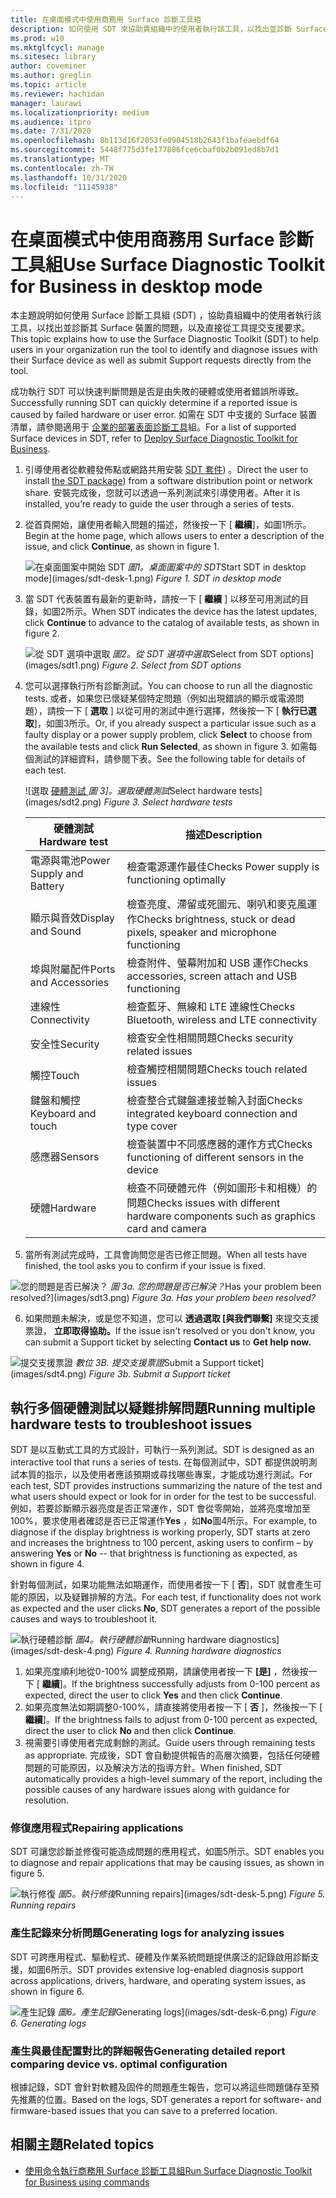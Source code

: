 ```yaml
---
title: 在桌面模式中使用商務用 Surface 診斷工具組
description: 如何使用 SDT 來協助貴組織中的使用者執行該工具，以找出並診斷 Surface 裝置的問題，以及直接從工具提交支援要求。
ms.prod: w10
ms.mktglfcycl: manage
ms.sitesec: library
author: coveminer
ms.author: greglin
ms.topic: article
ms.reviewer: hachidan
manager: laurawi
ms.localizationpriority: medium
ms.audience: itpro
ms.date: 7/31/2020
ms.openlocfilehash: 8b113d16f2053fe0904518b2643f1bafeaebdf64
ms.sourcegitcommit: 5448f775d3fe177806fce6cbaf0b2b091ed8b7d1
ms.translationtype: MT
ms.contentlocale: zh-TW
ms.lasthandoff: 10/31/2020
ms.locfileid: "11145938"
---
```

# <span data-ttu-id="061c4-103">在桌面模式中使用商務用 Surface 診斷工具組</span><span class="sxs-lookup"><span data-stu-id="061c4-103">Use Surface Diagnostic Toolkit for Business in desktop mode</span></span>

<span data-ttu-id="061c4-104">本主題說明如何使用 Surface 診斷工具組 (SDT) ，協助貴組織中的使用者執行該工具，以找出並診斷其 Surface 裝置的問題，以及直接從工具提交支援要求。</span><span class="sxs-lookup"><span data-stu-id="061c4-104">This topic explains how to use the Surface Diagnostic Toolkit (SDT) to help users in your organization run the tool to identify and diagnose issues with their Surface device as well as submit Support requests directly from the tool.</span></span> 

<span data-ttu-id="061c4-105">成功執行 SDT 可以快速判斷問題是否是由失敗的硬體或使用者錯誤所導致。</span><span class="sxs-lookup"><span data-stu-id="061c4-105">Successfully running SDT can quickly determine if a reported issue is caused by failed hardware or user error.</span></span> <span data-ttu-id="061c4-106">如需在 SDT 中支援的 Surface 裝置清單，請參閱適用于 [企業的部署表面診斷工具](surface-diagnostic-toolkit-business.md)組。</span><span class="sxs-lookup"><span data-stu-id="061c4-106">For a list of supported Surface devices in SDT, refer to [Deploy Surface Diagnostic Toolkit for Business](surface-diagnostic-toolkit-business.md).</span></span>


1. <span data-ttu-id="061c4-107">引導使用者從軟體發佈點或網路共用安裝 [SDT 套件](surface-diagnostic-toolkit-business.md#preparing-the-sdt-package-for-distribution)) 。</span><span class="sxs-lookup"><span data-stu-id="061c4-107">Direct the user to install [the SDT package](surface-diagnostic-toolkit-business.md#preparing-the-sdt-package-for-distribution)) from a software distribution point or network share.</span></span> <span data-ttu-id="061c4-108">安裝完成後，您就可以透過一系列測試來引導使用者。</span><span class="sxs-lookup"><span data-stu-id="061c4-108">After it is installed, you’re ready to guide the user through a series of tests.</span></span> 

2. <span data-ttu-id="061c4-109">從首頁開始，讓使用者輸入問題的描述，然後按一下 [ **繼續**]，如圖1所示。</span><span class="sxs-lookup"><span data-stu-id="061c4-109">Begin at the home page, which allows users to enter a description of the issue, and click **Continue**, as shown in figure 1.</span></span>

    ![<span data-ttu-id="061c4-110">在桌面圖案中開始 SDT ](images/sdt-desk-1.png)
 *圖1。桌面圖案中的 SDT*</span><span class="sxs-lookup"><span data-stu-id="061c4-110">Start SDT in desktop mode](images/sdt-desk-1.png)
*Figure 1. SDT in desktop mode*</span></span>

3. <span data-ttu-id="061c4-111">當 SDT 代表裝置有最新的更新時，請按一下 [ **繼續** ] 以移至可用測試的目錄，如圖2所示。</span><span class="sxs-lookup"><span data-stu-id="061c4-111">When SDT indicates the device has the latest updates, click **Continue** to advance to the catalog of available tests, as shown in figure 2.</span></span>

    ![<span data-ttu-id="061c4-112">從 SDT 選項中選取 ](images/sdt1.png)
 *圖2。從 SDT 選項中選取*</span><span class="sxs-lookup"><span data-stu-id="061c4-112">Select from SDT options](images/sdt1.png)
*Figure 2. Select from SDT options*</span></span>

4. <span data-ttu-id="061c4-113">您可以選擇執行所有診斷測試。</span><span class="sxs-lookup"><span data-stu-id="061c4-113">You can choose to run all the diagnostic tests.</span></span> <span data-ttu-id="061c4-114">或者，如果您已懷疑某個特定問題（例如出現錯誤的顯示或電源問題），請按一下 [ **選取** ] 以從可用的測試中進行選擇，然後按一下 [ **執行已選取**]，如圖3所示。</span><span class="sxs-lookup"><span data-stu-id="061c4-114">Or, if you already suspect a particular issue such as a faulty display or a power supply problem, click **Select** to choose from the available tests and click **Run Selected**, as shown in figure 3.</span></span> <span data-ttu-id="061c4-115">如需每個測試的詳細資料，請參閱下表。</span><span class="sxs-lookup"><span data-stu-id="061c4-115">See the following table for details of each test.</span></span> 

    ![<span data-ttu-id="061c4-116">選取 [硬體測試 ](images/sdt2.png)
 *圖 3]。選取硬體測試*</span><span class="sxs-lookup"><span data-stu-id="061c4-116">Select hardware tests](images/sdt2.png)
*Figure 3. Select hardware tests*</span></span>

    <span data-ttu-id="061c4-117">硬體測試</span><span class="sxs-lookup"><span data-stu-id="061c4-117">Hardware test</span></span> | <span data-ttu-id="061c4-118">描述</span><span class="sxs-lookup"><span data-stu-id="061c4-118">Description</span></span>
    --- | ---
    <span data-ttu-id="061c4-119">電源與電池</span><span class="sxs-lookup"><span data-stu-id="061c4-119">Power Supply and Battery</span></span> |  <span data-ttu-id="061c4-120">檢查電源運作最佳</span><span class="sxs-lookup"><span data-stu-id="061c4-120">Checks Power supply is functioning optimally</span></span>
    <span data-ttu-id="061c4-121">顯示與音效</span><span class="sxs-lookup"><span data-stu-id="061c4-121">Display and Sound</span></span>   | <span data-ttu-id="061c4-122">檢查亮度、滯留或死圖元、喇叭和麥克風運作</span><span class="sxs-lookup"><span data-stu-id="061c4-122">Checks brightness, stuck or dead pixels, speaker and microphone functioning</span></span>
    <span data-ttu-id="061c4-123">埠與附屬配件</span><span class="sxs-lookup"><span data-stu-id="061c4-123">Ports and Accessories</span></span>   | <span data-ttu-id="061c4-124">檢查附件、螢幕附加和 USB 運作</span><span class="sxs-lookup"><span data-stu-id="061c4-124">Checks accessories, screen attach and USB functioning</span></span>
    <span data-ttu-id="061c4-125">連線性</span><span class="sxs-lookup"><span data-stu-id="061c4-125">Connectivity</span></span> |  <span data-ttu-id="061c4-126">檢查藍牙、無線和 LTE 連線性</span><span class="sxs-lookup"><span data-stu-id="061c4-126">Checks Bluetooth, wireless and LTE connectivity</span></span>
    <span data-ttu-id="061c4-127">安全性</span><span class="sxs-lookup"><span data-stu-id="061c4-127">Security</span></span>    | <span data-ttu-id="061c4-128">檢查安全性相關問題</span><span class="sxs-lookup"><span data-stu-id="061c4-128">Checks security related issues</span></span>
    <span data-ttu-id="061c4-129">觸控</span><span class="sxs-lookup"><span data-stu-id="061c4-129">Touch</span></span>   | <span data-ttu-id="061c4-130">檢查觸控相關問題</span><span class="sxs-lookup"><span data-stu-id="061c4-130">Checks touch related issues</span></span>
    <span data-ttu-id="061c4-131">鍵盤和觸控</span><span class="sxs-lookup"><span data-stu-id="061c4-131">Keyboard and touch</span></span> |    <span data-ttu-id="061c4-132">檢查整合式鍵盤連接並輸入封面</span><span class="sxs-lookup"><span data-stu-id="061c4-132">Checks integrated keyboard connection and type cover</span></span>
    <span data-ttu-id="061c4-133">感應器</span><span class="sxs-lookup"><span data-stu-id="061c4-133">Sensors</span></span> | <span data-ttu-id="061c4-134">檢查裝置中不同感應器的運作方式</span><span class="sxs-lookup"><span data-stu-id="061c4-134">Checks functioning of different sensors in the device</span></span>
    <span data-ttu-id="061c4-135">硬體</span><span class="sxs-lookup"><span data-stu-id="061c4-135">Hardware</span></span> |  <span data-ttu-id="061c4-136">檢查不同硬體元件（例如圖形卡和相機）的問題</span><span class="sxs-lookup"><span data-stu-id="061c4-136">Checks issues with different hardware components such as graphics card and camera</span></span>

5. <span data-ttu-id="061c4-137">當所有測試完成時，工具會詢問您是否已修正問題。</span><span class="sxs-lookup"><span data-stu-id="061c4-137">When all tests have finished, the tool asks you to confirm if your issue is fixed.</span></span> 

 ![<span data-ttu-id="061c4-138">您的問題是否已解決？ ](images/sdt3.png)
*圖 3a. 您的問題是否已解決？*</span><span class="sxs-lookup"><span data-stu-id="061c4-138">Has your problem been resolved?](images/sdt3.png)
*Figure 3a. Has your problem been resolved?*</span></span>

6. <span data-ttu-id="061c4-139">如果問題未解決，或是您不知道，您可以 **透過選取 [與我們聯繫]** 來提交支援票證， **立即取得協助。**</span><span class="sxs-lookup"><span data-stu-id="061c4-139">If the issue isn't resolved or you don't know, you can submit a Support ticket by selecting **Contact us** to **Get help now.**</span></span>
 
 ![<span data-ttu-id="061c4-140">提交支援票證 ](images/sdt4.png)
 *數位 3B. 提交支援票證*</span><span class="sxs-lookup"><span data-stu-id="061c4-140">Submit a Support ticket](images/sdt4.png)
*Figure 3b. Submit a Support ticket*</span></span>

<span id="multiple" />

## <span data-ttu-id="061c4-141">執行多個硬體測試以疑難排解問題</span><span class="sxs-lookup"><span data-stu-id="061c4-141">Running multiple hardware tests to troubleshoot issues</span></span>

<span data-ttu-id="061c4-142">SDT 是以互動式工具的方式設計，可執行一系列測試。</span><span class="sxs-lookup"><span data-stu-id="061c4-142">SDT is designed as an interactive tool that runs a series of tests.</span></span> <span data-ttu-id="061c4-143">在每個測試中，SDT 都提供說明測試本質的指示，以及使用者應該預期或尋找哪些專案，才能成功進行測試。</span><span class="sxs-lookup"><span data-stu-id="061c4-143">For each test, SDT provides instructions summarizing  the nature of the test and what users should expect or look for in order for the test to be successful.</span></span> <span data-ttu-id="061c4-144">例如，若要診斷顯示器亮度是否正常運作，SDT 會從零開始，並將亮度增加至100%，要求使用者確認是否已正常運作**Yes** ，如**No**圖4所示。</span><span class="sxs-lookup"><span data-stu-id="061c4-144">For example, to diagnose if the display brightness is working properly, SDT starts at zero and increases the brightness to 100 percent, asking users to confirm – by answering **Yes** or **No** -- that brightness is functioning as expected, as shown in figure 4.</span></span> 

<span data-ttu-id="061c4-145">針對每個測試，如果功能無法如期運作，而使用者按一下 [ **否**]，SDT 就會產生可能的原因，以及疑難排解的方法。</span><span class="sxs-lookup"><span data-stu-id="061c4-145">For each test, if functionality does not work as expected and the user clicks **No**, SDT generates a report of the possible causes and ways to troubleshoot it.</span></span> 

![<span data-ttu-id="061c4-146">執行硬體診斷 ](images/sdt-desk-4.png)
 *圖4。執行硬體診斷*</span><span class="sxs-lookup"><span data-stu-id="061c4-146">Running hardware diagnostics](images/sdt-desk-4.png)
*Figure 4. Running hardware diagnostics*</span></span>

1. <span data-ttu-id="061c4-147">如果亮度順利地從0-100% 調整成預期，請讓使用者按一下 **[是]** ，然後按一下 [ **繼續**]。</span><span class="sxs-lookup"><span data-stu-id="061c4-147">If the brightness successfully adjusts from 0-100 percent as expected, direct the user to click **Yes** and then click **Continue**.</span></span> 
2. <span data-ttu-id="061c4-148">如果亮度無法如期調整0-100%，請直接將使用者按一下 [ **否** ]，然後按一下 [ **繼續**]。</span><span class="sxs-lookup"><span data-stu-id="061c4-148">If the brightness fails to adjust from 0-100 percent as expected, direct the user to click **No** and then click **Continue**.</span></span> 
3. <span data-ttu-id="061c4-149">視需要引導使用者完成剩餘的測試。</span><span class="sxs-lookup"><span data-stu-id="061c4-149">Guide users through remaining tests as appropriate.</span></span> <span data-ttu-id="061c4-150">完成後，SDT 會自動提供報告的高層次摘要，包括任何硬體問題的可能原因，以及解決方法的指導方針。</span><span class="sxs-lookup"><span data-stu-id="061c4-150">When finished, SDT automatically provides a high-level summary of the report, including the possible causes of any hardware issues along with guidance for resolution.</span></span>


### <span data-ttu-id="061c4-151">修復應用程式</span><span class="sxs-lookup"><span data-stu-id="061c4-151">Repairing applications</span></span>

<span data-ttu-id="061c4-152">SDT 可讓您診斷並修復可能造成問題的應用程式，如圖5所示。</span><span class="sxs-lookup"><span data-stu-id="061c4-152">SDT enables you to diagnose and repair applications that may be causing issues, as shown in figure 5.</span></span>

![<span data-ttu-id="061c4-153">執行修復 ](images/sdt-desk-5.png)
 *圖5。執行修復*</span><span class="sxs-lookup"><span data-stu-id="061c4-153">Running repairs](images/sdt-desk-5.png)
*Figure 5. Running repairs*</span></span>
<span id="logs" />

### <span data-ttu-id="061c4-154">產生記錄來分析問題</span><span class="sxs-lookup"><span data-stu-id="061c4-154">Generating logs for analyzing issues</span></span> 

<span data-ttu-id="061c4-155">SDT 可跨應用程式、驅動程式、硬體及作業系統問題提供廣泛的記錄啟用診斷支援，如圖6所示。</span><span class="sxs-lookup"><span data-stu-id="061c4-155">SDT provides extensive log-enabled diagnosis support across applications, drivers, hardware, and operating system issues, as shown in figure 6.</span></span>

![<span data-ttu-id="061c4-156">產生記錄 ](images/sdt-desk-6.png)
 *圖6。產生記錄*</span><span class="sxs-lookup"><span data-stu-id="061c4-156">Generating logs](images/sdt-desk-6.png)
*Figure 6. Generating logs*</span></span>

<span id="detailed-report" />

### <span data-ttu-id="061c4-157">產生與最佳配置對比的詳細報告</span><span class="sxs-lookup"><span data-stu-id="061c4-157">Generating detailed report comparing device vs. optimal configuration</span></span>

<span data-ttu-id="061c4-158">根據記錄，SDT 會針對軟體及固件的問題產生報告，您可以將這些問題儲存至預先推薦的位置。</span><span class="sxs-lookup"><span data-stu-id="061c4-158">Based on the logs, SDT generates a report for software- and firmware-based issues that you can save to a preferred location.</span></span>

## <span data-ttu-id="061c4-159">相關主題</span><span class="sxs-lookup"><span data-stu-id="061c4-159">Related topics</span></span>

- [<span data-ttu-id="061c4-160">使用命令執行商務用 Surface 診斷工具組</span><span class="sxs-lookup"><span data-stu-id="061c4-160">Run Surface Diagnostic Toolkit for Business using commands</span></span>](surface-diagnostic-toolkit-command-line.md)

